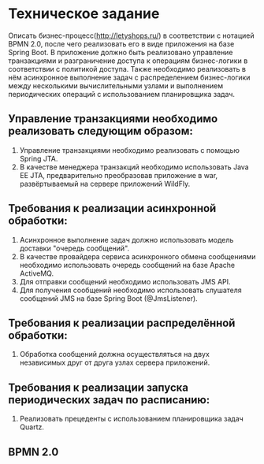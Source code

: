 # Техническое задание

Описать бизнес-процесс(http://letyshops.ru/) в соответствии с нотацией BPMN 2.0, после чего реализовать его в виде приложения на базе Spring Boot. В приложение должно быть реализовано управление транзакциями и разграничение доступа к операциям бизнес-логики в соответствии с политикой доступа. Также необходимо реализовать в нём асинхронное выполнение задач с распределением бизнес-логики между несколькими вычислительными узлами и выполнением периодических операций с использованием планировщика задач.

## Управление транзакциями необходимо реализовать следующим образом:
1) Управление транзакциями необходимо реализовать с помощью Spring JTA.
2) В качестве менеджера транзакций необходимо использовать Java EE JTA, предварительно
преобразовав приложение в war, развёртываемый на сервере приложений WildFly.

## Требования к реализации асинхронной обработки:
1) Асинхронное выполнение задач должно использовать модель доставки "очередь сообщений".
2) В качестве провайдера сервиса асинхронного обмена сообщениями необходимо использовать 
очередь сообщений на базе Apache ActiveMQ.
3) Для отправки сообщений необходимо использовать JMS API.
4) Для получения сообщений необходимо использовать слушателя сообщений JMS на базе Spring Boot (@JmsListener).

## Требования к реализации распределённой обработки:
1) Обработка сообщений должна осуществляться на двух независимых друг от друга узлах сервера приложений.

## Требования к реализации запуска периодических задач по расписанию:
1) Реализовать прецеденты с использованием планировщика задач Quartz.




## BPMN 2.0




